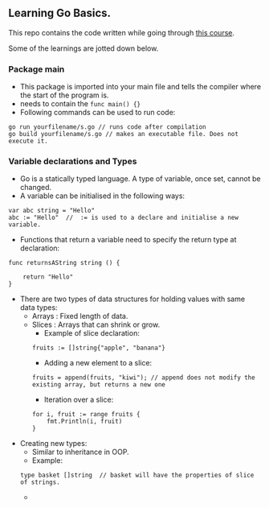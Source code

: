## Learning Go Basics.

This repo contains the code written while going through [this course](https://www.udemy.com/course/go-the-complete-developers-guide/).

Some of the learnings are jotted down below.

### Package main

- This package is imported into your main file and tells the compiler where the start of the program is.
- needs to contain the `func main() {}`
- Following commands can be used to run code:
```
go run yourfilename/s.go // runs code after compilation
go build yourfilename/s.go // makes an executable file. Does not execute it.
```


### Variable declarations and Types

- Go is a statically typed language. A type of variable, once set, cannot be changed.
- A variable can be initialised in the following ways:

```
var abc string = "Hello"
abc := "Hello"  //  := is used to a declare and initialise a new variable.
```
- Functions that return a variable need to specify the return type at declaration:
```
func returnsAString string () {

    return "Hello"
}
```
- There are two types of data structures for holding values with same data types:
    - Arrays : Fixed length of data.
    - Slices : Arrays that can shrink or grow.
        * Example of slice declaration:
        ```
        fruits := []string{"apple", "banana"}
        ```
        * Adding a new element to a slice:
        ```
        fruits = append(fruits, "kiwi"); // append does not modify the existing array, but returns a new one
        ```
        * Iteration over a slice:
        ```
        for i, fruit := range fruits {
            fmt.Println(i, fruit)
        }
        ```
- Creating new types:
    - Similar to inheritance in OOP.
    - Example: 
    ```
    type basket []string  // basket will have the properties of slice of strings.
    ```
    -
